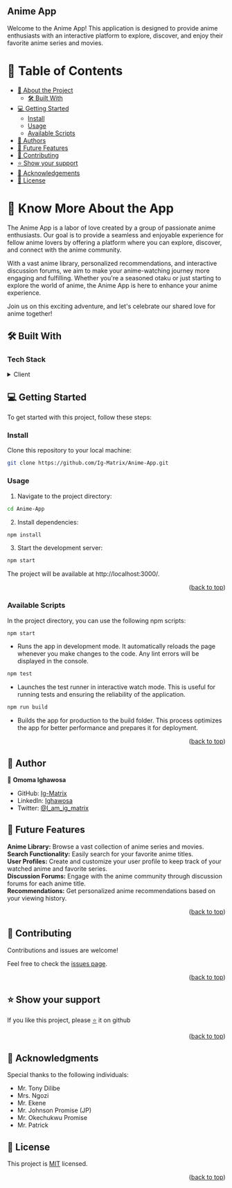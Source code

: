 ## Anime App
Welcome to the Anime App! This application is designed to provide anime enthusiasts with an interactive platform to explore, discover, and enjoy their favorite anime series and movies.

<!-- TABLE OF CONTENTS -->

# 📗 Table of Contents

- [📖 About the Project](#about-project)
  - [🛠 Built With](#built-with)
- [💻 Getting Started](#getting-started)
  - [Install](#install)
  - [Usage](#usage)
  - [Available Scripts](#scripts)
- [👥 Authors](#authors)
- [🔭 Future Features](#future-features)
- [🤝 Contributing](#contributing)
- [⭐️ Show your support](#support)
- [🙏 Acknowledgements](#acknowledgements)
- [📝 License](#license)

<!-- PROJECT DESCRIPTION -->

# 📖 Know More About the App <a name="about-project"></a>
The Anime App is a labor of love created by a group of passionate anime enthusiasts. Our goal is to provide a seamless and enjoyable experience for fellow anime lovers by offering a platform where you can explore, discover, and connect with the anime community.

With a vast anime library, personalized recommendations, and interactive discussion forums, we aim to make your anime-watching journey more engaging and fulfilling. Whether you're a seasoned otaku or just starting to explore the world of anime, the Anime App is here to enhance your anime experience.

Join us on this exciting adventure, and let's celebrate our shared love for anime together!

## 🛠 Built With <a name="built-with"></a>

### Tech Stack <a name="tech-stack"></a>

<details>
  <summary>Client</summary>
  <ul>
    <li><a href="https://reactjs.org/">React.js</a></li>
  </ul>
</details>

<!-- GETTING STARTED -->

## 💻 Getting Started <a name="getting-started"></a>

To get started with this project, follow these steps:

### Install <a name="install"></a>

Clone this repository to your local machine:

```sh
git clone https://github.com/Ig-Matrix/Anime-App.git

```
### Usage <a name="usage"></a>

1. Navigate to the project directory:

```sh
cd Anime-App

```

2. Install dependencies:

```sh
npm install

```
3. Start the development server:
```sh
npm start
```
The project will be available at http://localhost:3000/.

<p align="right">(<a href="#readme-top">back to top</a>)</p>

### Available Scripts <a name="scripts"></a>
In the project directory, you can use the following npm scripts:

```sh
npm start
```
- Runs the app in development mode. It automatically reloads the page whenever you make changes to the code. Any lint errors will be displayed in the console.

```sh
npm test
```
- Launches the test runner in interactive watch mode. This is useful for running tests and ensuring the reliability of the application.

```sh
npm run build
```
- Builds the app for production to the build folder. This process optimizes the app for better performance and prepares it for deployment.

<p align="right">(<a href="#readme-top">back to top</a>)</p>

<!-- AUTHORS -->
## 👥 Author <a name="authors"></a>

👤 **Omoma Ighawosa** 
- GitHub: [Ig-Matrix](https://www.github.com/ig-matrix)
- LinkedIn: [Ighawosa](https://www.linkedin.com/in/ighawosa-omoma-5070a721b)
- Twitter: [@I_am_ig_matrix](https://twitter.com/I_am_ig_matrix)

<!-- FUTURE FEATURES -->
## 🔭 Future Features <a name="future-features"></a>
 **Anime Library:** Browse a vast collection of anime series and movies. <br />
 **Search Functionality:** Easily search for your favorite anime titles.  <br />
 **User Profiles:** Create and customize your user profile to keep track of your watched anime and favorite series. <br />
 **Discussion Forums:** Engage with the anime community through discussion forums for each anime title. <br />
 **Recommendations:**  Get personalized anime recommendations based on your viewing history.
 
<p align="right">(<a href="#readme-top">back to top</a>)</p>

<!-- CONTRIBUTING -->
## 🤝 Contributing <a name="contributing"></a>
Contributions and issues are welcome!

Feel free to check the [issues page](https://github.com/Ig-Matrix/Anime-App/issues).

<p align="right">(<a href="#readme-top">back to top</a>)</p>

## ⭐️ Show your support <a name="support"></a>

If you like this project, please [⭐️](https://github.com/Ig-Matrix/Anime-App) it on github

<p align="right">(<a href="#readme-top">back to top</a>)</p>

## 🙏 Acknowledgments <a name="acknowledgements"></a>

Special thanks to the following individuals:
- Mr. Tony Dilibe
- Mrs. Ngozi
- Mr. Ekene
- Mr. Johnson Promise (JP)
- Mr. Okechukwu Promise
- Mr. Patrick

<!-- LICENSE -->
## 📝 License <a name="license"></a>
This project is [MIT](./MIT.md) licensed.

<p align="right">(<a href="#readme-top">back to top</a>)</p>

